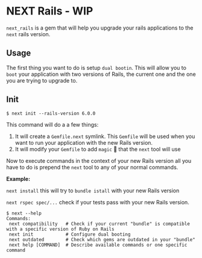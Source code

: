 # NEXT Rails - WIP

`next_rails` is a gem that will help you upgrade your rails applications to the `next` rails version.

## Usage

The first thing you want to do is setup `dual bootin`. This will allow you to `boot` your application with two versions of Rails, the current one and the one you are trying to upgrade to.

## Init

```shell
$ next init --rails-version 6.0.0
```

This command will do a a few things:

1. It will create a `Gemfile.next` symlink. This `Gemfile` will be used when you want to run your application with the new Rails version.
2. It will modify your `Gemfile` to add `magic` :crystal_ball: that the `next` tool will use

Now to execute commands in the context of your new Rails version all you have to do is prepend the `next` tool to any of your normal commands.

**Example:**

 `next install` this will try to `bundle istall` with your new Rails version

 `next rspec spec/...` check if your tests pass with your new Rails version.

 ```shell
$ next --help
Commands:
  next compatibility   # Check if your current "bundle" is compatible with a specific version of Ruby on Rails
  next init            # Configure dual booting
  next outdated        # Check which gems are outdated in your "bundle"
  next help [COMMAND]  # Describe available commands or one specific command
```

